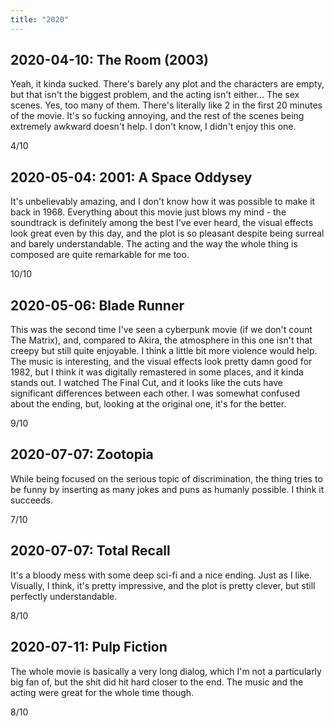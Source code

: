```yaml
---
title: "2020"
---
```


## 2020-04-10: The Room (2003)

Yeah, it kinda sucked. There's barely any plot and the characters are
empty, but that isn't the biggest problem, and the acting isn't
either... The sex scenes. Yes, too many of them. There's literally
like 2 in the first 20 minutes of the movie. It's so fucking annoying,
and the rest of the scenes being extremely awkward doesn't help. I
don't know, I didn't enjoy this one.

4/10

## 2020-05-04: 2001: A Space Oddysey

It's unbelievably amazing, and I don't know how it was possible to
make it back in 1968. Everything about this movie just blows my mind -
the soundtrack is definitely among the best I've ever heard, the
visual effects look great even by this day, and the plot is so
pleasant despite being surreal and barely understandable. The acting
and the way the whole thing is composed are quite remarkable for me
too.

10/10

## 2020-05-06: Blade Runner

This was the second time I've seen a cyberpunk movie (if we don't
count The Matrix), and, compared to Akira, the atmosphere in this one
isn't that creepy but still quite enjoyable. I think a little bit more
violence would help. The music is interesting, and the visual effects
look pretty damn good for 1982, but I think it was digitally
remastered in some places, and it kinda stands out. I watched The
Final Cut, and it looks like the cuts have significant differences
between each other. I was somewhat confused about the ending, but,
looking at the original one, it's for the better.

9/10

## 2020-07-07: Zootopia

While being focused on the serious topic of discrimination, the thing
tries to be funny by inserting as many jokes and puns as humanly
possible. I think it succeeds.

7/10

## 2020-07-07: Total Recall

It's a bloody mess with some deep sci-fi and a nice ending. Just as I
like. Visually, I think, it's pretty impressive, and the plot is
pretty clever, but still perfectly understandable.

8/10

## 2020-07-11: Pulp Fiction

The whole movie is basically a very long dialog, which I'm not a
particularly big fan of, but the shit did hit hard closer to the end.
The music and the acting were great for the whole time though.

8/10
